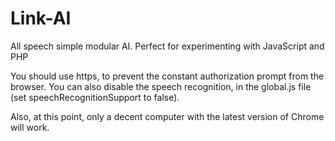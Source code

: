 Link-AI
=======

All speech simple modular AI. Perfect for experimenting with JavaScript and PHP

You should use https, to prevent the constant authorization prompt from the browser. You can also disable the speech recognition, in the global.js file (set speechRecognitionSupport to false).

Also, at this point, only a decent computer with the latest version of Chrome will work.

